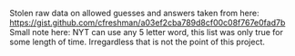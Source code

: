 



Stolen raw data on allowed guesses and answers taken from here:
https://gist.github.com/cfreshman/a03ef2cba789d8cf00c08f767e0fad7b
Small note here: NYT can use any 5 letter word, this list was only true for some length of time. Irregardless that is not the point of this project.